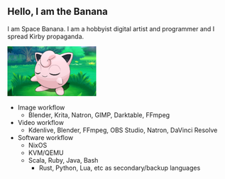 ## Hello, I am the Banana
I am Space Banana. I am a hobbyist digital artist and programmer and I spread Kirby propaganda.

<img src="jigglypuff%202.png" width="200" />

- Image workflow
  - Blender, Krita, Natron, GIMP, Darktable, FFmpeg
- Video workflow
  - Kdenlive, Blender, FFmpeg, OBS Studio, Natron, DaVinci Resolve
- Software workflow
  - NixOS
  - KVM/QEMU
  - Scala, Ruby, Java, Bash
    - Rust, Python, Lua, etc as secondary/backup languages
